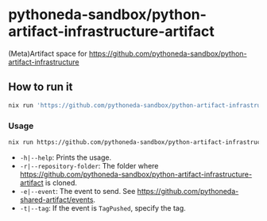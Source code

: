 # pythoneda-sandbox/python-artifact-infrastructure-artifact

(Meta)Artifact space for <https://github.com/pythoneda-sandbox/python-artifact-infrastructure>

## How to run it

``` sh
nix run 'https://github.com/pythoneda-sandbox/python-artifact-infrastructure-artifact-artifact/[version]?dir=domain-artifact'
```

### Usage

``` sh
nix run https://github.com/pythoneda-sandbox/python-artifact-infrastructure-artifact-artifact/[version] [-h|--help] [-r|--repository-folder folder] [-e|--event event] [-t|--tag tag]
```
- `-h|--help`: Prints the usage.
- `-r|--repository-folder`: The folder where <https://github.com/pythoneda-sandbox/python-artifact-infrastructure-artifact> is cloned.
- `-e|--event`: The event to send. See <https://github.com/pythoneda-shared-artifact/events>.
- `-t|--tag`: If the event is `TagPushed`, specify the tag.


